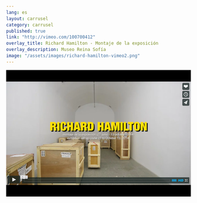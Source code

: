 ```yaml
---
lang: es
layout: carrusel
category: carrusel
published: true
link: "http://vimeo.com/100700412"
overlay_title: Richard Hamilton - Montaje de la exposición
overlay_description: Museo Reina Sofía
image: "/assets/images/richard-hamilton-vimeo2.png"
---
```


![richard-hamilton-vimeo2.png](/assets/images/richard-hamilton-vimeo2.png)
